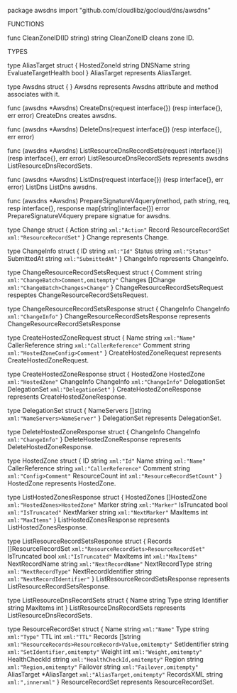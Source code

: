 package awsdns
    import "github.com/cloudlibz/gocloud/dns/awsdns"


FUNCTIONS

func CleanZoneID(ID string) string
    CleanZoneID cleans zone ID.

TYPES

type AliasTarget struct {
    HostedZoneId         string
    DNSName              string
    EvaluateTargetHealth bool
}
    AliasTarget represents AliasTarget.

type Awsdns struct {
}
    Awsdns represents Awsdns attribute and method associates with it.

func (awsdns *Awsdns) CreateDns(request interface{}) (resp interface{}, err error)
    CreateDns creates awsdns.

func (awsdns *Awsdns) DeleteDns(request interface{}) (resp interface{}, err error)

func (awsdns *Awsdns) ListResourceDnsRecordSets(request interface{}) (resp interface{}, err error)
    ListResourceDnsRecordSets represents awsdns ListResourceDnsRecordSets.

func (awsdns *Awsdns) ListDns(request interface{}) (resp interface{}, err error)
    ListDns ListDns awsdns.

func (awsdns *Awsdns) PrepareSignatureV4query(method, path string, req, resp interface{}, response map[string]interface{}) error
    PrepareSignatureV4query prepare signatue for awsdns.

type Change struct {
    Action string            `xml:"Action"`
    Record ResourceRecordSet `xml:"ResourceRecordSet"`
}
    Change represents Change.

type ChangeInfo struct {
    ID          string `xml:"Id"`
    Status      string `xml:"Status"`
    SubmittedAt string `xml:"SubmittedAt"`
}
    ChangeInfo represents ChangeInfo.

type ChangeResourceRecordSetsRequest struct {
    Comment string   `xml:"ChangeBatch>Comment,omitempty"`
    Changes []Change `xml:"ChangeBatch>Changes>Change"`
}
    ChangeResourceRecordSetsRequest respeptes
    ChangeResourceRecordSetsRequest.

type ChangeResourceRecordSetsResponse struct {
    ChangeInfo ChangeInfo `xml:"ChangeInfo"`
}
    ChangeResourceRecordSetsResponse represents
    ChangeResourceRecordSetsResponse

type CreateHostedZoneRequest struct {
    Name            string `xml:"Name"`
    CallerReference string `xml:"CallerReference"`
    Comment         string `xml:"HostedZoneConfig>Comment"`
}
    CreateHostedZoneRequest represents CreateHostedZoneRequest.

type CreateHostedZoneResponse struct {
    HostedZone    HostedZone    `xml:"HostedZone"`
    ChangeInfo    ChangeInfo    `xml:"ChangeInfo"`
    DelegationSet DelegationSet `xml:"DelegationSet"`
}
    CreateHostedZoneResponse represents CreateHostedZoneResponse.

type DelegationSet struct {
    NameServers []string `xml:"NameServers>NameServer"`
}
    DelegationSet represents DelegationSet.

type DeleteHostedZoneResponse struct {
    ChangeInfo ChangeInfo `xml:"ChangeInfo"`
}
    DeleteHostedZoneResponse represents DeleteHostedZoneResponse.

type HostedZone struct {
    ID              string `xml:"Id"`
    Name            string `xml:"Name"`
    CallerReference string `xml:"CallerReference"`
    Comment         string `xml:"Config>Comment"`
    ResourceCount   int    `xml:"ResourceRecordSetCount"`
}
    HostedZone represents HostedZone.

type ListHostedZonesResponse struct {
    HostedZones []HostedZone `xml:"HostedZones>HostedZone"`
    Marker      string       `xml:"Marker"`
    IsTruncated bool         `xml:"IsTruncated"`
    NextMarker  string       `xml:"NextMarker"`
    MaxItems    int          `xml:"MaxItems"`
}
    ListHostedZonesResponse represents ListHostedZonesResponse.

type ListResourceRecordSetsResponse struct {
    Records              []ResourceRecordSet `xml:"ResourceRecordSets>ResourceRecordSet"`
    IsTruncated          bool                `xml:"IsTruncated"`
    MaxItems             int                 `xml:"MaxItems"`
    NextRecordName       string              `xml:"NextRecordName"`
    NextRecordType       string              `xml:"NextRecordType"`
    NextRecordIdentifier string              `xml:"NextRecordIdentifier"`
}
    ListResourceRecordSetsResponse represents
    ListResourceRecordSetsResponse.

type ListResourceDnsRecordSets struct {
    Name       string
    Type       string
    Identifier string
    MaxItems   int
}
    ListResourceDnsRecordSets represents ListResourceDnsRecordSets.

type ResourceRecordSet struct {
    Name          string       `xml:"Name"`
    Type          string       `xml:"Type"`
    TTL           int          `xml:"TTL"`
    Records       []string     `xml:"ResourceRecords>ResourceRecord>Value,omitempty"`
    SetIdentifier string       `xml:"SetIdentifier,omitempty"`
    Weight        int          `xml:"Weight,omitempty"`
    HealthCheckId string       `xml:"HealthCheckId,omitempty"`
    Region        string       `xml:"Region,omitempty"`
    Failover      string       `xml:"Failover,omitempty"`
    AliasTarget   *AliasTarget `xml:"AliasTarget,omitempty"`
    RecordsXML    string       `xml:",innerxml"`
}
    ResourceRecordSet represents ResourceRecordSet.


